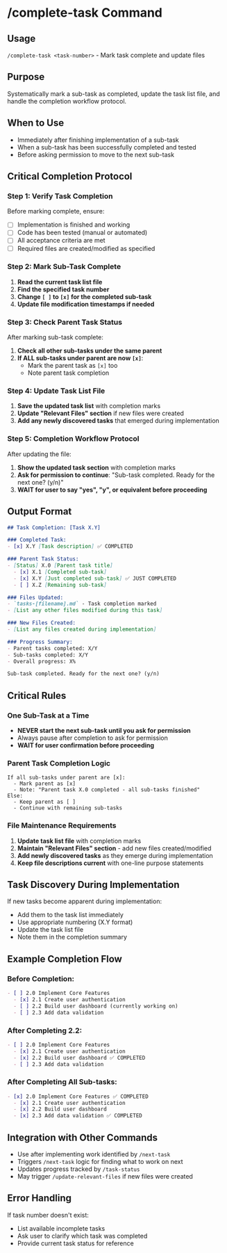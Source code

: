 # /complete-task Command

## Usage
`/complete-task <task-number>` - Mark task complete and update files

## Purpose
Systematically mark a sub-task as completed, update the task list file, and handle the completion workflow protocol.

## When to Use
- Immediately after finishing implementation of a sub-task
- When a sub-task has been successfully completed and tested
- Before asking permission to move to the next sub-task

## Critical Completion Protocol

### Step 1: Verify Task Completion
Before marking complete, ensure:
- [ ] Implementation is finished and working
- [ ] Code has been tested (manual or automated)
- [ ] All acceptance criteria are met
- [ ] Required files are created/modified as specified

### Step 2: Mark Sub-Task Complete
1. **Read the current task list file**
2. **Find the specified task number**
3. **Change `[ ]` to `[x]` for the completed sub-task**
4. **Update file modification timestamps if needed**

### Step 3: Check Parent Task Status
After marking sub-task complete:
1. **Check all other sub-tasks under the same parent**
2. **If ALL sub-tasks under parent are now `[x]`**:
   - Mark the parent task as `[x]` too
   - Note parent task completion

### Step 4: Update Task List File
1. **Save the updated task list** with completion marks
2. **Update "Relevant Files" section** if new files were created
3. **Add any newly discovered tasks** that emerged during implementation

### Step 5: Completion Workflow Protocol
After updating the file:
1. **Show the updated task section** with completion marks
2. **Ask for permission to continue**: "Sub-task completed. Ready for the next one? (y/n)"
3. **WAIT for user to say "yes", "y", or equivalent before proceeding**

## Output Format

```markdown
## Task Completion: [Task X.Y]

### Completed Task:
- [x] X.Y [Task description] ✅ COMPLETED

### Parent Task Status:
- [Status] X.0 [Parent task title]
  - [x] X.1 [Completed sub-task]
  - [x] X.Y [Just completed sub-task] ✅ JUST COMPLETED
  - [ ] X.Z [Remaining sub-task]

### Files Updated:
- `tasks-[filename].md` - Task completion marked
- [List any other files modified during this task]

### New Files Created:
- [List any files created during implementation]

### Progress Summary:
- Parent tasks completed: X/Y
- Sub-tasks completed: X/Y
- Overall progress: X%

Sub-task completed. Ready for the next one? (y/n)
```

## Critical Rules

### One Sub-Task at a Time
- **NEVER start the next sub-task until you ask for permission**
- Always pause after completion to ask for permission
- **WAIT for user confirmation before proceeding**

### Parent Task Completion Logic
```
If all sub-tasks under parent are [x]:
  - Mark parent as [x]
  - Note: "Parent task X.0 completed - all sub-tasks finished"
Else:
  - Keep parent as [ ]
  - Continue with remaining sub-tasks
```

### File Maintenance Requirements
1. **Update task list file** with completion marks
2. **Maintain "Relevant Files" section** - add new files created/modified
3. **Add newly discovered tasks** as they emerge during implementation
4. **Keep file descriptions current** with one-line purpose statements

## Task Discovery During Implementation
If new tasks become apparent during implementation:
- Add them to the task list immediately
- Use appropriate numbering (X.Y format)
- Update the task list file
- Note them in the completion summary

## Example Completion Flow

### Before Completion:
```markdown
- [ ] 2.0 Implement Core Features
  - [x] 2.1 Create user authentication
  - [ ] 2.2 Build user dashboard (currently working on)
  - [ ] 2.3 Add data validation
```

### After Completing 2.2:
```markdown
- [ ] 2.0 Implement Core Features
  - [x] 2.1 Create user authentication  
  - [x] 2.2 Build user dashboard ✅ COMPLETED
  - [ ] 2.3 Add data validation
```

### After Completing All Sub-tasks:
```markdown
- [x] 2.0 Implement Core Features ✅ COMPLETED
  - [x] 2.1 Create user authentication
  - [x] 2.2 Build user dashboard
  - [x] 2.3 Add data validation ✅ COMPLETED
```

## Integration with Other Commands
- Use after implementing work identified by `/next-task`
- Triggers `/next-task` logic for finding what to work on next
- Updates progress tracked by `/task-status`
- May trigger `/update-relevant-files` if new files were created

## Error Handling
If task number doesn't exist:
- List available incomplete tasks
- Ask user to clarify which task was completed
- Provide current task status for reference